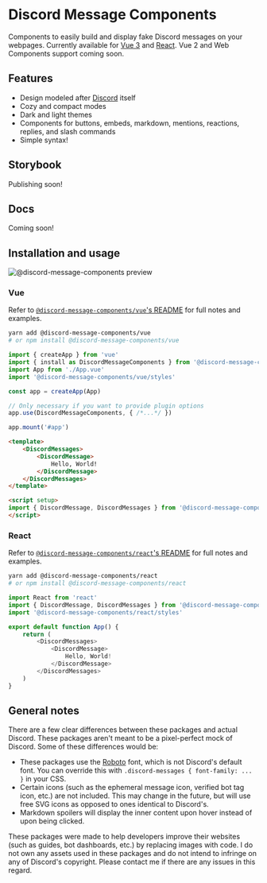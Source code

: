 # Discord Message Components

Components to easily build and display fake Discord messages on your webpages. Currently available for [Vue 3](https://github.com/Danktuary/discord-message-components/tree/main/packages/vue) and [React](https://github.com/Danktuary/discord-message-components/tree/main/packages/react). Vue 2 and Web Components support coming soon.

## Features

- Design modeled after [Discord](https://discordapp.com/) itself
- Cozy and compact modes
- Dark and light themes
- Components for buttons, embeds, markdown, mentions, reactions, replies, and slash commands
- Simple syntax!

## Storybook

Publishing soon!

## Docs

Coming soon!

## Installation and usage

![@discord-message-components preview](https://i.imgur.com/ZxsfkHb.png)

### Vue

Refer to [`@discord-message-components/vue`'s README](https://github.com/Danktuary/discord-message-components/tree/main/packages/vue#readme) for full notes and examples.

```sh
yarn add @discord-message-components/vue
# or npm install @discord-message-components/vue
```

```js
import { createApp } from 'vue'
import { install as DiscordMessageComponents } from '@discord-message-components/vue'
import App from './App.vue'
import '@discord-message-components/vue/styles'

const app = createApp(App)

// Only necessary if you want to provide plugin options
app.use(DiscordMessageComponents, { /*...*/ })

app.mount('#app')
```

```html
<template>
	<DiscordMessages>
		<DiscordMessage>
			Hello, World!
		</DiscordMessage>
	</DiscordMessages>
</template>

<script setup>
import { DiscordMessage, DiscordMessages } from '@discord-message-components/vue'
</script>
```

### React

Refer to [`@discord-message-components/react`'s README](https://github.com/Danktuary/discord-message-components/tree/main/packages/react#readme) for full notes and examples.

```sh
yarn add @discord-message-components/react
# or npm install @discord-message-components/react
```

```js
import React from 'react'
import { DiscordMessage, DiscordMessages } from '@discord-message-components/react'
import '@discord-message-components/react/styles'

export default function App() {
	return (
		<DiscordMessages>
			<DiscordMessage>
				Hello, World!
			</DiscordMessage>
		</DiscordMessages>
	)
}
```

## General notes

There are a few clear differences between these packages and actual Discord. These packages aren't meant to be a pixel-perfect mock of Discord. Some of these differences would be:

- These packages use the [Roboto](https://fonts.google.com/specimen/Roboto) font, which is not Discord's default font. You can override this with `.discord-messages { font-family: ... }` in your CSS.
- Certain icons (such as the ephemeral message icon, verified bot tag icon, etc.) are not included. This may change in the future, but will use free SVG icons as opposed to ones identical to Discord's.
- Markdown spoilers will display the inner content upon hover instead of upon being clicked.

These packages were made to help developers improve their websites (such as guides, bot dashboards, etc.) by replacing images with code. I do not own any assets used in these packages and do not intend to infringe on any of Discord's copyright. Please contact me if there are any issues in this regard.
